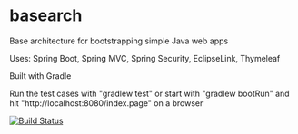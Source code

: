 basearch
========

Base architecture for bootstrapping simple Java web apps

Uses: Spring Boot, Spring MVC, Spring Security, EclipseLink, Thymeleaf

Built with Gradle

Run the test cases with "gradlew test" or start with "gradlew bootRun" and hit "http://localhost:8080/index.page" on a browser

[![Build Status](https://travis-ci.org/hectorlf/basearch-current.svg)](https://travis-ci.org/hectorlf/basearch-current)
